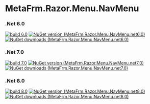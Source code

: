 # MetaFrm.Razor.Menu.NavMenu

### .Net 6.0
[![build 6.0](https://github.com/MetaFrm/MetaFrm.Razor.Menu.NavMenu/actions/workflows/build_6.0.yml/badge.svg)](https://github.com/MetaFrm/MetaFrm.Razor.Menu.NavMenu/actions/workflows/build_6.0.yml)
[![NuGet version (MetaFrm.Razor.Menu.NavMenu.net6.0)](https://img.shields.io/nuget/v/MetaFrm.Razor.Menu.NavMenu.net6.0)](https://www.nuget.org/packages/MetaFrm.Razor.Menu.NavMenu.net6.0/)
[![NuGet downloads (MetaFrm.Razor.Menu.NavMenu.net6.0)](https://img.shields.io/nuget/dt/MetaFrm.Razor.Menu.NavMenu.net6.0)](https://www.nuget.org/packages/MetaFrm.Razor.Menu.NavMenu.net6.0/)
### .Net 7.0
[![build 7.0](https://github.com/MetaFrm/MetaFrm.Razor.Menu.NavMenu/actions/workflows/build_7.0.yml/badge.svg)](https://github.com/MetaFrm/MetaFrm.Razor.Menu.NavMenu/actions/workflows/build_7.0.yml)
[![NuGet version (MetaFrm.Razor.Menu.NavMenu.net7.0)](https://img.shields.io/nuget/v/MetaFrm.Razor.Menu.NavMenu.net7.0)](https://www.nuget.org/packages/MetaFrm.Razor.Menu.NavMenu.net7.0/)
[![NuGet downloads (MetaFrm.Razor.Menu.NavMenu.net7.0)](https://img.shields.io/nuget/dt/MetaFrm.Razor.Menu.NavMenu.net7.0)](https://www.nuget.org/packages/MetaFrm.Razor.Menu.NavMenu.net7.0/)
### .Net 8.0
[![build 8.0](https://github.com/MetaFrm/MetaFrm.Razor.Menu.NavMenu/actions/workflows/build_8.0.yml/badge.svg)](https://github.com/MetaFrm/MetaFrm.Razor.Menu.NavMenu/actions/workflows/build_8.0.yml)
[![NuGet version (MetaFrm.Razor.Menu.NavMenu.net8.0)](https://img.shields.io/nuget/v/MetaFrm.Razor.Menu.NavMenu.net8.0)](https://www.nuget.org/packages/MetaFrm.Razor.Menu.NavMenu.net8.0/)
[![NuGet downloads (MetaFrm.Razor.Menu.NavMenu.net8.0)](https://img.shields.io/nuget/dt/MetaFrm.Razor.Menu.NavMenu.net8.0)](https://www.nuget.org/packages/MetaFrm.Razor.Menu.NavMenu.net8.0/)